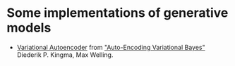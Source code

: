 # Some implementations of generative models

- [Variational Autoencoder](vae.py) from ["Auto-Encoding Variational Bayes"](https://arxiv.org/abs/1312.6114) Diederik P. Kingma, Max Welling.